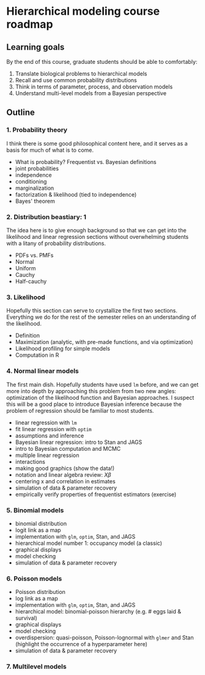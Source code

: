 # Hierarchical modeling course roadmap

## Learning goals

By the end of this course, graduate students should be able to comfortably:

1. Translate biological problems to hierarchical models
2. Recall and use common probability distributions
3. Think in terms of parameter, process, and observation models
4. Understand multi-level models from a Bayesian perspective

## Outline
### 1. Probability theory

I think there is some good philosophical content here, and it serves as a basis for much of what is to come.

- What is probability? Frequentist vs. Bayesian definitions
- joint probabilities
- independence
- conditioning
- marginalization
- factorization & likelihood (tied to independence)
- Bayes' theorem

### 2. Distribution beastiary: 1

The idea here is to give enough background so that we can get into the likelihood and linear regression sections without overwhelming students with a litany of probability distributions.

- PDFs vs. PMFs
- Normal
- Uniform
- Cauchy
- Half-cauchy

### 3. Likelihood

Hopefully this section can serve to crystallize the first two sections. Everything we do for the rest of the semester relies on an understanding of the likelihood.

- Definition
- Maximization (analytic, with pre-made functions, and via optimization)
- Likelihood profiling for simple models
- Computation in R

### 4. Normal linear models

The first main dish. Hopefully students have used `lm` before, and we can get more into depth by approaching this problem from two new angles: optimization of the likelihood function and Bayesian approaches. I suspect this will be a good place to introduce Bayesian inference because the problem of regression should be familiar to most students.

- linear regression with `lm`
- fit linear regression with `optim`
- assumptions and inference
- Bayesian linear regression: intro to Stan and JAGS
- intro to Bayesian computation and MCMC
- multiple linear regression
- interactions
- making good graphics (show the data!)
- notation and linear algebra review: $X\beta$
- centering x and correlation in estimates
- simulation of data & parameter recovery
- empirically verify properties of frequentist estimators (exercise)

### 5. Binomial models
- binomial distribution
- logit link as a map
- implementation with `glm`, `optim`, Stan, and JAGS
- hierarchical model number 1: occupancy model (a classic)
- graphical displays
- model checking
- simulation of data & parameter recovery

### 6. Poisson models
- Poisson distribution
- log link as a map
- implementation with `glm`, `optim`, Stan, and JAGS
- hierarchical model: binomial-poisson hierarchy (e.g. # eggs laid & survival)
- graphical displays
- model checking
- overdispersion: quasi-poisson, Poisson-lognormal with `glmer` and Stan (highlight the occurrence of a hyperparameter here)
- simulation of data & parameter recovery

### 7. Multilevel models
